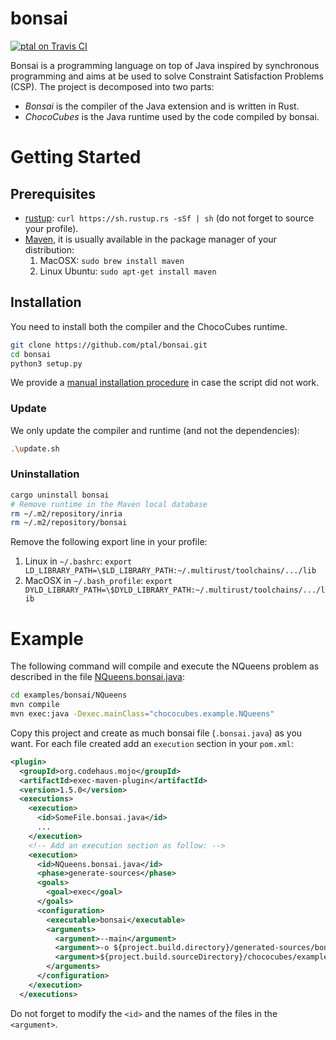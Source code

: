 # bonsai

[![ptal on Travis CI][travis-image]][travis]

[travis-image]: https://travis-ci.org/ptal/bonsai.png
[travis]: https://travis-ci.org/ptal/bonsai

Bonsai is a programming language on top of Java inspired by synchronous programming and aims at be used to solve Constraint Satisfaction Problems (CSP). The project is decomposed into two parts:

* *Bonsai* is the compiler of the Java extension and is written in Rust.
* *ChocoCubes* is the Java runtime used by the code compiled by bonsai.

# Getting Started

## Prerequisites

* [rustup](http://www.rustup.rs): `curl https://sh.rustup.rs -sSf | sh` (do not forget to source your profile).
* [Maven](https://maven.apache.org), it is usually available in the package manager of your distribution:
  1. MacOSX: `sudo brew install maven`
  2. Linux Ubuntu: `sudo apt-get install maven`

## Installation

You need to install both the compiler and the ChocoCubes runtime.

```sh
git clone https://github.com/ptal/bonsai.git
cd bonsai
python3 setup.py
```

We provide a [manual installation procedure](manual-installation.md) in case the script did not work.

### Update

We only update the compiler and runtime (and not the dependencies):

```sh
.\update.sh
```

### Uninstallation

```sh
cargo uninstall bonsai
# Remove runtime in the Maven local database
rm ~/.m2/repository/inria
rm ~/.m2/repository/bonsai
```

Remove the following export line in your profile:

1. Linux in `~/.bashrc`: `export LD_LIBRARY_PATH=\$LD_LIBRARY_PATH:~/.multirust/toolchains/.../lib`
2. MacOSX in `~/.bash_profile`: `export DYLD_LIBRARY_PATH=\$DYLD_LIBRARY_PATH:~/.multirust/toolchains/.../lib`

# Example

The following command will compile and execute the NQueens problem as described in the file [NQueens.bonsai.java](examples/bonsai/NQueens/src/main/java/chococubes/example/NQueens.bonsai.java):

```sh
cd examples/bonsai/NQueens
mvn compile
mvn exec:java -Dexec.mainClass="chococubes.example.NQueens"
```

Copy this project and create as much bonsai file (`.bonsai.java`) as you want. For each file created add an `execution` section in your `pom.xml`:

```xml
<plugin>
  <groupId>org.codehaus.mojo</groupId>
  <artifactId>exec-maven-plugin</artifactId>
  <version>1.5.0</version>
  <executions>
    <execution>
      <id>SomeFile.bonsai.java</id>
      ...
    </execution>
    <!-- Add an execution section as follow: -->
    <execution>
      <id>NQueens.bonsai.java</id>
      <phase>generate-sources</phase>
      <goals>
        <goal>exec</goal>
      </goals>
      <configuration>
        <executable>bonsai</executable>
        <arguments>
          <argument>--main</argument>
          <argument>-o ${project.build.directory}/generated-sources/bonsai/NQueens.java</argument>
          <argument>${project.build.sourceDirectory}/chococubes/example/NQueens.bonsai.java</argument>
        </arguments>
      </configuration>
    </execution>
  </executions>
```

Do not forget to modify the `<id>` and the names of the files in the `<argument>`.
